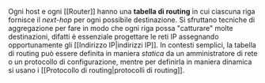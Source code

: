 Ogni host e ogni [[Router]] hanno una __tabella di routing__ in cui ciascuna riga fornisce il _next-hop_ per ogni possibile destinazione.
Si sfruttano tecniche di aggregazione per fare in modo che ogni riga possa "catturare" molte destinazioni, difatti è essenziale progettare le reti IP assegnando opportunamente gli [[Indirizzo IP|indirizzi IP]].
In contesti semplici, la tabella di routing può essere definita in maniera _statica_ da un amministratore di rete o un protocollo di configurazione, mentre per definirla in maniera dinamica si usano i [[Protocollo di routing|protocolli di routing]].